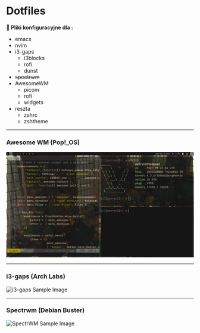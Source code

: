 # Dotfiles 
**:bear: Pliki konfiguracyjne dla :**
* emacs
* nvim
* i3-gaps
  - i3blocks
  - rofi
  - dunst
* ~~spectrwm~~
* AwesomeWM
  - picom
  - rofi
  - widgets
* reszta
  - zshrc
  - zshtheme
***
### Awesome WM (Pop!_OS)
![Awesome Sample Image](AwesomeWM_0.png)
***
### i3-gaps (Arch Labs)
![i3-gaps Sample Image](https://user-images.githubusercontent.com/57843904/222683465-30abfc1d-6fe3-43b0-b35e-fa81bad0d1ad.png)
***
### Spectrwm (Debian Buster)
![SpectrWM Sample Image](https://user-images.githubusercontent.com/57843904/222684366-99634c76-7f83-4ebd-9709-cc839b0ce1ee.png)

